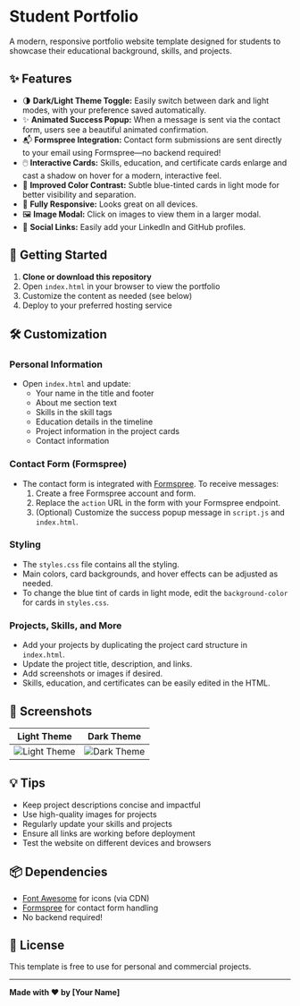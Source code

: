 # Student Portfolio

A modern, responsive portfolio website template designed for students to showcase their educational background, skills, and projects.

## ✨ Features

- 🌗 **Dark/Light Theme Toggle:** Easily switch between dark and light modes, with your preference saved automatically.
- ✨ **Animated Success Popup:** When a message is sent via the contact form, users see a beautiful animated confirmation.
- 📬 **Formspree Integration:** Contact form submissions are sent directly to your email using Formspree—no backend required!
- 🖱️ **Interactive Cards:** Skills, education, and certificate cards enlarge and cast a shadow on hover for a modern, interactive feel.
- 🎨 **Improved Color Contrast:** Subtle blue-tinted cards in light mode for better visibility and separation.
- 📱 **Fully Responsive:** Looks great on all devices.
- 🖼️ **Image Modal:** Click on images to view them in a larger modal.
- 🔗 **Social Links:** Easily add your LinkedIn and GitHub profiles.

## 🚀 Getting Started

1. **Clone or download this repository**
2. Open `index.html` in your browser to view the portfolio
3. Customize the content as needed (see below)
4. Deploy to your preferred hosting service

## 🛠️ Customization

### Personal Information
- Open `index.html` and update:
  - Your name in the title and footer
  - About me section text
  - Skills in the skill tags
  - Education details in the timeline
  - Project information in the project cards
  - Contact information

### Contact Form (Formspree)
- The contact form is integrated with [Formspree](https://formspree.io/). To receive messages:
  1. Create a free Formspree account and form.
  2. Replace the `action` URL in the form with your Formspree endpoint.
  3. (Optional) Customize the success popup message in `script.js` and `index.html`.

### Styling
- The `styles.css` file contains all the styling.
- Main colors, card backgrounds, and hover effects can be adjusted as needed.
- To change the blue tint of cards in light mode, edit the `background-color` for cards in `styles.css`.

### Projects, Skills, and More
- Add your projects by duplicating the project card structure in `index.html`.
- Update the project title, description, and links.
- Add screenshots or images if desired.
- Skills, education, and certificates can be easily edited in the HTML.

## 📸 Screenshots

| Light Theme | Dark Theme |
|-------------|------------|
| ![Light Theme](screenshot-light.png) | ![Dark Theme](screenshot-dark.png) |

## 💡 Tips
- Keep project descriptions concise and impactful
- Use high-quality images for projects
- Regularly update your skills and projects
- Ensure all links are working before deployment
- Test the website on different devices and browsers

## 📦 Dependencies
- [Font Awesome](https://fontawesome.com/) for icons (via CDN)
- [Formspree](https://formspree.io/) for contact form handling
- No backend required!

## 📄 License

This template is free to use for personal and commercial projects.

---

**Made with ❤️ by [Your Name]** 